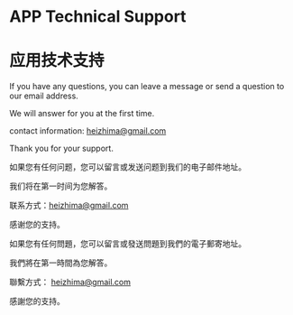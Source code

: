 # APP Technical Support
# 应用技术支持

If you have any questions, you can leave a message or send a question to our email address.

We will answer for you at the first time.

contact information: heizhima@gmail.com

Thank you for your support.



如果您有任何问题，您可以留言或发送问题到我们的电子邮件地址。

我们将在第一时间为您解答。

联系方式：heizhima@gmail.com

感谢您的支持。



如果您有任何問題，您可以留言或發送問題到我們的電子郵寄地址。

我們將在第一時間為您解答。

聯繫方式： heizhima@gmail.com

感謝您的支持。
